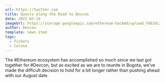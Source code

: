```yaml
---
url: https://twitter.com
title: Quests along the Road to Devcon
date: 2021-03-19
imageUrl: https://storage.googleapis.com/ethereum-hackmd/upload_fd63dc334e72e1c2885cb7969adc1faf.jpg
author: Devcon
template: news-item
tags:
  - Tickets
  - Corona
---
```


The #Ethereum ecosystem has accomplished so much since we last got together for #Devcon, but as excited as we are to reunite in Bogota, we’ve made the difficult decision to hold for a bit longer rather than pushing ahead with our August date.
